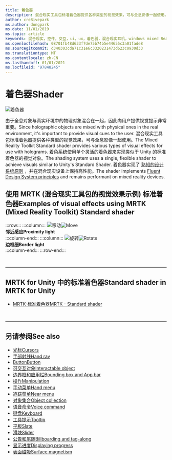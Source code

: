 ```yaml
---
title: 着色器
description: 混合现实工具包标准着色器提供各种类型的视觉效果，可与全息影像一起使用。
author: cre8ivepark
ms.author: dongpark
ms.date: 11/01/2019
ms.topic: article
keywords: 混合现实，控件，交互，ui，ux，着色器，混合现实耳机，windows mixed Reality 耳机，虚拟现实耳机，HoloLens，MRTK，混合现实工具包，视觉效果
ms.openlocfilehash: 08701fb48d633f7de75b74b5e44655c3a01fade8
ms.sourcegitcommit: d340303cda71c31e6c3320231473d623c0930d33
ms.translationtype: MT
ms.contentlocale: zh-CN
ms.lasthandoff: 01/01/2021
ms.locfileid: "97848245"
---
```

# <a name="shader"></a><span data-ttu-id="09a35-104">着色器</span><span class="sxs-lookup"><span data-stu-id="09a35-104">Shader</span></span>

![着色器](images/UX_Hero_StandardShader.jpg)

<span data-ttu-id="09a35-106">由于全息对象与真实环境中的物理对象混合在一起，因此向用户提供视觉提示非常重要。</span><span class="sxs-lookup"><span data-stu-id="09a35-106">Since holographic objects are mixed with physical ones in the real environment, it's important to provide visual cues to the user.</span></span> <span data-ttu-id="09a35-107">混合现实工具包标准着色器提供各种类型的视觉效果，可与全息影像一起使用。</span><span class="sxs-lookup"><span data-stu-id="09a35-107">The Mixed Reality Toolkit Standard shader provides various types of visual effects for use with holograms.</span></span> <span data-ttu-id="09a35-108">着色系统使用单个灵活的着色器来实现类似于 Unity 的标准着色器的视觉对象。</span><span class="sxs-lookup"><span data-stu-id="09a35-108">The shading system uses a single, flexible shader to achieve visuals similar to Unity's Standard Shader.</span></span> <span data-ttu-id="09a35-109">着色器实现了 [熟知的设计系统原则](https://www.microsoft.com/design/fluent/#/) ，并在混合现实设备上保持高性能。</span><span class="sxs-lookup"><span data-stu-id="09a35-109">The shader implements [Fluent Design System principles](https://www.microsoft.com/design/fluent/#/) and remains performant on mixed reality devices.</span></span>
<br>

## <a name="examples-of-visual-effects-using-mrtk-mixed-reality-toolkit-standard-shader"></a><span data-ttu-id="09a35-110">使用 MRTK (混合现实工具包的视觉效果示例) 标准着色器</span><span class="sxs-lookup"><span data-stu-id="09a35-110">Examples of visual effects using MRTK (Mixed Reality Toolkit) Standard shader</span></span> 
:::row:::
    :::column:::
       <span data-ttu-id="09a35-111">![移动](images/UX_Button_Affordance_ProximityLight.jpg)</span><span class="sxs-lookup"><span data-stu-id="09a35-111">![Move](images/UX_Button_Affordance_ProximityLight.jpg)</span></span><br>
       <span data-ttu-id="09a35-112">**邻近感应**</span><span class="sxs-lookup"><span data-stu-id="09a35-112">**Proximity light**</span></span><br>
    :::column-end:::
    :::column:::
       <span data-ttu-id="09a35-113">![旋转](images/UX_Button_Affordance_FocusHighlight.jpg)</span><span class="sxs-lookup"><span data-stu-id="09a35-113">![Rotate](images/UX_Button_Affordance_FocusHighlight.jpg)</span></span><br>
        <span data-ttu-id="09a35-114">**边框细**</span><span class="sxs-lookup"><span data-stu-id="09a35-114">**Border light**</span></span><br>
    :::column-end:::
:::row-end:::

<br>

---

## <a name="standard-shader-in-mrtk-for-unity"></a><span data-ttu-id="09a35-115">MRTK for Unity 中的标准着色器</span><span class="sxs-lookup"><span data-stu-id="09a35-115">Standard shader in MRTK for Unity</span></span>

* [<span data-ttu-id="09a35-116">MRTK-标准着色器</span><span class="sxs-lookup"><span data-stu-id="09a35-116">MRTK - Standard shader</span></span>](https://microsoft.github.io/MixedRealityToolkit-Unity/Documentation/README_MRTKStandardShader.html)

<br>

---

## <a name="see-also"></a><span data-ttu-id="09a35-117">另请参阅</span><span class="sxs-lookup"><span data-stu-id="09a35-117">See also</span></span>

* [<span data-ttu-id="09a35-118">光标</span><span class="sxs-lookup"><span data-stu-id="09a35-118">Cursors</span></span>](cursors.md)
* [<span data-ttu-id="09a35-119">手部射线</span><span class="sxs-lookup"><span data-stu-id="09a35-119">Hand ray</span></span>](point-and-commit.md)
* [<span data-ttu-id="09a35-120">Button</span><span class="sxs-lookup"><span data-stu-id="09a35-120">Button</span></span>](button.md)
* [<span data-ttu-id="09a35-121">可交互对象</span><span class="sxs-lookup"><span data-stu-id="09a35-121">Interactable object</span></span>](interactable-object.md)
* [<span data-ttu-id="09a35-122">边界框和应用栏</span><span class="sxs-lookup"><span data-stu-id="09a35-122">Bounding box and App bar</span></span>](app-bar-and-bounding-box.md)
* [<span data-ttu-id="09a35-123">操作</span><span class="sxs-lookup"><span data-stu-id="09a35-123">Manipulation</span></span>](direct-manipulation.md)
* [<span data-ttu-id="09a35-124">手动菜单</span><span class="sxs-lookup"><span data-stu-id="09a35-124">Hand menu</span></span>](hand-menu.md)
* [<span data-ttu-id="09a35-125">追踪菜单</span><span class="sxs-lookup"><span data-stu-id="09a35-125">Near menu</span></span>](near-menu.md)
* [<span data-ttu-id="09a35-126">对象集合</span><span class="sxs-lookup"><span data-stu-id="09a35-126">Object collection</span></span>](object-collection.md)
* [<span data-ttu-id="09a35-127">语音命令</span><span class="sxs-lookup"><span data-stu-id="09a35-127">Voice command</span></span>](voice-input.md)
* [<span data-ttu-id="09a35-128">键盘</span><span class="sxs-lookup"><span data-stu-id="09a35-128">Keyboard</span></span>](keyboard.md)
* [<span data-ttu-id="09a35-129">工具提示</span><span class="sxs-lookup"><span data-stu-id="09a35-129">Tooltip</span></span>](tooltip.md)
* [<span data-ttu-id="09a35-130">平板</span><span class="sxs-lookup"><span data-stu-id="09a35-130">Slate</span></span>](slate.md)
* [<span data-ttu-id="09a35-131">滑块</span><span class="sxs-lookup"><span data-stu-id="09a35-131">Slider</span></span>](slider.md)
* [<span data-ttu-id="09a35-132">公告和尾随</span><span class="sxs-lookup"><span data-stu-id="09a35-132">Billboarding and tag-along</span></span>](billboarding-and-tag-along.md)
* [<span data-ttu-id="09a35-133">显示进度</span><span class="sxs-lookup"><span data-stu-id="09a35-133">Displaying progress</span></span>](progress.md)
* [<span data-ttu-id="09a35-134">表面磁吸</span><span class="sxs-lookup"><span data-stu-id="09a35-134">Surface magnetism</span></span>](surface-magnetism.md)
